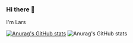 ### Hi there 👋
I'm Lars 

[![Anurag's GitHub stats](https://github-readme-stats.vercel.app/api?username=larssandell)](https://github.com/anuraghazra/github-readme-stats)
![Anurag's GitHub stats](https://github-readme-stats.vercel.app/api?username=larssandell&show_icons=true&theme=dark)
